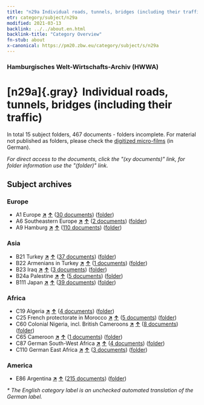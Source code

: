 ```yaml
---
title: "n29a Individual roads, tunnels, bridges (including their traffic)"
etr: category/subject/n29a
modified: 2021-03-13
backlink: ../../about.en.html
backlink-title: "Category Overview"
fn-stub: about
x-canonical: https://pm20.zbw.eu/category/subject/s/n29a
---
```


### Hamburgisches Welt-Wirtschafts-Archiv (HWWA)
# [n29a]{.gray}&#8201; Individual roads, tunnels, bridges (including their traffic)&#160; 





In total 15 subject folders, 467 documents - folders incomplete.
For material not published as folders, please check the [digitized micro-films](/film/h1_sh.de.html) (in German).

_For direct access to the documents, click the "(xy documents)" link, for folder information use the "(folder)" link._

## Subject archives



### Europe

- A1 Europe [**&nearr;**](../../../geo/i/140892/about.en.html "Europe (all folders)") [**&uarr;**](../../../geo/about.en.html#A1 "Country category system") (<a href="https://pm20.zbw.eu/dfgview/sh/140892,145529" title="about: Europe : Individual roads, tunnels, bridges (including their traffic)" target="_blank">30 documents</a>) ([folder](../../../../folder/sh/1408xx/140892/1455xx/145529/about.en.html))
- A6 Southeastern Europe [**&nearr;**](../../../geo/i/140900/about.en.html "Southeastern Europe (all folders)") [**&uarr;**](../../../geo/about.en.html#A6 "Country category system") (<a href="https://pm20.zbw.eu/dfgview/sh/140900,145529" title="about: Southeastern Europe : Individual roads, tunnels, bridges (including their traffic)" target="_blank">2 documents</a>) ([folder](../../../../folder/sh/1409xx/140900/1455xx/145529/about.en.html))
- A9 Hamburg [**&nearr;**](../../../geo/i/140905/about.en.html "Hamburg (all folders)") [**&uarr;**](../../../geo/about.en.html#A9 "Country category system") (<a href="https://pm20.zbw.eu/dfgview/sh/140905,145529" title="about: Hamburg : Individual roads, tunnels, bridges (including their traffic)" target="_blank">110 documents</a>) ([folder](../../../../folder/sh/1409xx/140905/1455xx/145529/about.en.html))

### Asia

- B21 Turkey [**&nearr;**](../../../geo/i/141111/about.en.html "Turkey (all folders)") [**&uarr;**](../../../geo/about.en.html#B21 "Country category system") (<a href="https://pm20.zbw.eu/dfgview/sh/141111,145529" title="about: Turkey : Individual roads, tunnels, bridges (including their traffic)" target="_blank">37 documents</a>) ([folder](../../../../folder/sh/1411xx/141111/1455xx/145529/about.en.html))
- B22 Armenians in Turkey [**&nearr;**](../../../geo/i/141112/about.en.html "Armenians in Turkey (all folders)") [**&uarr;**](../../../geo/about.en.html#B22 "Country category system") (<a href="https://pm20.zbw.eu/dfgview/sh/141112,145529" title="about: Armenians in Turkey : Individual roads, tunnels, bridges (including their traffic)" target="_blank">1 documents</a>) ([folder](../../../../folder/sh/1411xx/141112/1455xx/145529/about.en.html))
- B23 Iraq [**&nearr;**](../../../geo/i/141113/about.en.html "Iraq (all folders)") [**&uarr;**](../../../geo/about.en.html#B23 "Country category system") (<a href="https://pm20.zbw.eu/dfgview/sh/141113,145529" title="about: Iraq : Individual roads, tunnels, bridges (including their traffic)" target="_blank">3 documents</a>) ([folder](../../../../folder/sh/1411xx/141113/1455xx/145529/about.en.html))
- B24a Palestine [**&nearr;**](../../../geo/i/141115/about.en.html "Palestine (all folders)") [**&uarr;**](../../../geo/about.en.html#B24a "Country category system") (<a href="https://pm20.zbw.eu/dfgview/sh/141115,145529" title="about: Palestine : Individual roads, tunnels, bridges (including their traffic)" target="_blank">5 documents</a>) ([folder](../../../../folder/sh/1411xx/141115/1455xx/145529/about.en.html))
- B111 Japan [**&nearr;**](../../../geo/i/141272/about.en.html "Japan (all folders)") [**&uarr;**](../../../geo/about.en.html#B111 "Country category system") (<a href="https://pm20.zbw.eu/dfgview/sh/141272,145529" title="about: Japan : Individual roads, tunnels, bridges (including their traffic)" target="_blank">39 documents</a>) ([folder](../../../../folder/sh/1412xx/141272/1455xx/145529/about.en.html))

### Africa

- C19 Algeria [**&nearr;**](../../../geo/i/141354/about.en.html "Algeria (all folders)") [**&uarr;**](../../../geo/about.en.html#C19 "Country category system") (<a href="https://pm20.zbw.eu/dfgview/sh/141354,145529" title="about: Algeria : Individual roads, tunnels, bridges (including their traffic)" target="_blank">4 documents</a>) ([folder](../../../../folder/sh/1413xx/141354/1455xx/145529/about.en.html))
- C25 French protectorate in Morocco [**&nearr;**](../../../geo/i/141358/about.en.html "French protectorate in Morocco (all folders)") [**&uarr;**](../../../geo/about.en.html#C25 "Country category system") (<a href="https://pm20.zbw.eu/dfgview/sh/141358,145529" title="about: French protectorate in Morocco : Individual roads, tunnels, bridges (including their traffic)" target="_blank">5 documents</a>) ([folder](../../../../folder/sh/1413xx/141358/1455xx/145529/about.en.html))
- C60 Colonial Nigeria, incl. British Cameroons [**&nearr;**](../../../geo/i/141409/about.en.html "Colonial Nigeria, incl. British Cameroons (all folders)") [**&uarr;**](../../../geo/about.en.html#C60 "Country category system") (<a href="https://pm20.zbw.eu/dfgview/sh/141409,145529" title="about: Colonial Nigeria, incl. British Cameroons : Individual roads, tunnels, bridges (including their traffic)" target="_blank">8 documents</a>) ([folder](../../../../folder/sh/1414xx/141409/1455xx/145529/about.en.html))
- C65 Cameroon [**&nearr;**](../../../geo/i/141410/about.en.html "Cameroon (all folders)") [**&uarr;**](../../../geo/about.en.html#C65 "Country category system") (<a href="https://pm20.zbw.eu/dfgview/sh/141410,145529" title="about: Cameroon : Individual roads, tunnels, bridges (including their traffic)" target="_blank">1 documents</a>) ([folder](../../../../folder/sh/1414xx/141410/1455xx/145529/about.en.html))
- C87 German South-West Africa [**&nearr;**](../../../geo/i/141450/about.en.html "German South-West Africa (all folders)") [**&uarr;**](../../../geo/about.en.html#C87 "Country category system") (<a href="https://pm20.zbw.eu/dfgview/sh/141450,145529" title="about: German South-West Africa : Individual roads, tunnels, bridges (including their traffic)" target="_blank">4 documents</a>) ([folder](../../../../folder/sh/1414xx/141450/1455xx/145529/about.en.html))
- C110 German East Africa [**&nearr;**](../../../geo/i/141471/about.en.html "German East Africa (all folders)") [**&uarr;**](../../../geo/about.en.html#C110 "Country category system") (<a href="https://pm20.zbw.eu/dfgview/sh/141471,145529" title="about: German East Africa : Individual roads, tunnels, bridges (including their traffic)" target="_blank">3 documents</a>) ([folder](../../../../folder/sh/1414xx/141471/1455xx/145529/about.en.html))

### America

- E86 Argentina [**&nearr;**](../../../geo/i/141692/about.en.html "Argentina (all folders)") [**&uarr;**](../../../geo/about.en.html#E86 "Country category system") (<a href="https://pm20.zbw.eu/dfgview/sh/141692,145529" title="about: Argentina : Individual roads, tunnels, bridges (including their traffic)" target="_blank">215 documents</a>) ([folder](../../../../folder/sh/1416xx/141692/1455xx/145529/about.en.html))


_* The English category label is an unchecked automated translation of the German label._


